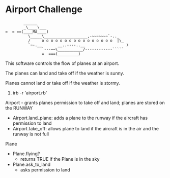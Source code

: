 Airport Challenge
=================

```
        ______
        _\____\___
=  = ==(____MA____)
          \_____\___________________,-~~~~~~~`-.._
          /     o o o o o o o o o o o o o o o o  |\_
          `~-.__       __..----..__                  )
                `---~~\___________/------------`````
                =  ===(_________)

```

This software controls the flow of planes at an airport.

The planes can land and take off if the weather is sunny.

Planes cannot land or take off if the weather is stormy.

1. irb -r 'airport.rb'

Airport - grants planes permission to take off and land; planes are stored on the RUNWAY
- Airport.land_plane: adds a plane to the runway if the aircraft has permission to land
- Airport.take_off: allows plane to land if the aircraft is in the air and the runway is not full

Plane
- Plane.flying?
  - returns TRUE if the Plane is in the sky
- Plane.ask_to_land
  - asks permission to land
